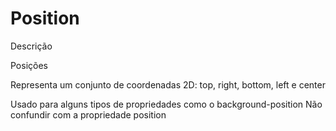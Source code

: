 # Position

Descrição

Posições

<position>

Representa um conjunto de coordenadas 2D:
top, right, bottom, left e center

Usado para alguns tipos de propriedades como o background-position
Não confundir com a propriedade position
